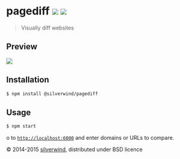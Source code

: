 # pagediff [![](https://img.shields.io/npm/v/@silverwind/pagediff.svg?style=flat)](https://www.npmjs.org/package/@silverwind/pagediff) [![](http://img.shields.io/david/silverwind/pagediff.svg?style=flat)](https://david-dm.org/silverwind/pagediff)
> Visually diff websites

## Preview
![](https://raw.githubusercontent.com/silverwind/pagediff/master/screenshot.png)

## Installation
```sh
$ npm install @silverwind/pagediff
```

## Usage
```sh
$ npm start
```

o to [`http://localhost:6000`](http://localhost:6000) and enter domains or URLs to compare.

© 2014-2015 [silverwind](https://github.com/silverwind), distributed under BSD licence
